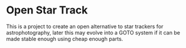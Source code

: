 #  Open Star Track

This is a project to create an open alternative to star trackers for astrophotography, later this may evolve into a GOTO system if it can be made stable enough using cheap enough parts.